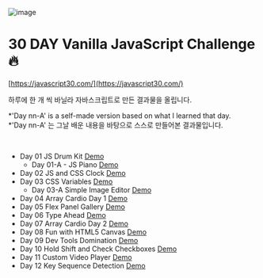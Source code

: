 ![image](https://user-images.githubusercontent.com/60416981/110198262-a5643700-7e94-11eb-8d6a-823dcae0a7ad.png)

# 30 DAY Vanilla JavaScript Challenge 🔥

[https://javascript30.com/](https://javascript30.com/)

하루에 한 개 씩 바닐라 자바스크립트로 만든 결과물을 올립니다.

*'Day nn-A' is a self-made version based on what I learned that day. <br>
*'Day nn-A' 는 그날 배운 내용을 바탕으로 스스로 만들어본 결과물입니다.

<br>

- Day 01 JS Drum Kit [Demo](https://daybydoris.github.io/JavaScript30/01%20-%20JavaScript%20Drum%20Kit/index.html)
  - Day 01-A - JS Piano [Demo](https://daybydoris.github.io/JavaScript30/01-A%20JavaScript%20Piano/index.html)
- Day 02 JS and CSS Clock [Demo](https://daybydoris.github.io/JavaScript30/02%20-%20JS%20and%20CSS%20Clock/index.html)
- Day 03 CSS Variables [Demo](https://daybydoris.github.io/JavaScript30/03%20-%20CSS%20Variables/index.html)
  - Day 03-A Simple Image Editor [Demo](https://daybydoris.github.io/JavaScript30/03-A%20Simple%20Image%20Editor/index.html)
- Day 04 Array Cardio Day 1 [Demo](https://daybydoris.github.io/JavaScript30/04%20-%20Array%20Cardio%20Day%201/index.html)
- Day 05 Flex Panel Gallery [Demo](https://daybydoris.github.io/JavaScript30/05%20-%20Flex%20Panel%20Gallery/index.html)
- Day 06 Type Ahead [Demo](https://daybydoris.github.io/JavaScript30/06%20-%20Type%20Ahead/index.html)
- Day 07 Array Cardio Day 2 [Demo](https://daybydoris.github.io/JavaScript30/07%20-%20Array%20Cardio%20Day%202/index.html)
- Day 08 Fun with HTML5 Canvas [Demo](https://daybydoris.github.io/JavaScript30/08%20-%20Fun%20with%20HTML5%20Canvas/index.html)
- Day 09 Dev Tools Domination [Demo](https://daybydoris.github.io/JavaScript30/09%20-%20Dev%20Tools%20Domination/index.html)
- Day 10 Hold Shift and Check Checkboxes [Demo](https://daybydoris.github.io/JavaScript30/10%20-%20Hold%20Shift%20and%20Check%20Checkboxes/index.html)
- Day 11 Custom Video Player [Demo](https://daybydoris.github.io/JavaScript30/11%20-%20Custom%20Video%20Player/index.html)
- Day 12 Key Sequence Detection [Demo](https://daybydoris.github.io/JavaScript30/12%20-%20Key%20Sequence%20Detection/index.html)
